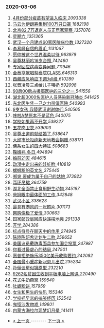 ### 2020-03-06 
1. [ 4月份部分疫苗有望进入临床 ](https://s.weibo.com/weibo?q=4%E6%9C%88%E4%BB%BD%E9%83%A8%E5%88%86%E7%96%AB%E8%8B%97%E6%9C%89%E6%9C%9B%E8%BF%9B%E5%85%A5%E4%B8%B4%E5%BA%8A&Refer=top) *2093338*
1. [ 马云为伊朗筹集到100万只口罩 ](https://s.weibo.com/weibo?q=%23%E9%A9%AC%E4%BA%91%E4%B8%BA%E4%BC%8A%E6%9C%97%E7%AD%B9%E9%9B%86%E5%88%B0100%E4%B8%87%E5%8F%AA%E5%8F%A3%E7%BD%A9%23&Refer=top) *1882198*
1. [ 北京82.7万返京人员正居家观察 ](https://s.weibo.com/weibo?q=%23%E5%8C%97%E4%BA%AC82.7%E4%B8%87%E8%BF%94%E4%BA%AC%E4%BA%BA%E5%91%98%E6%AD%A3%E5%B1%85%E5%AE%B6%E8%A7%82%E5%AF%9F%23&Refer=top) *1357076*
1. [ 星期六 ](https://s.weibo.com/weibo?q=%E6%98%9F%E6%9C%9F%E5%85%AD&Refer=top) *1351365*
1. [ 武汉一个月建成60家医院床位数 ](https://s.weibo.com/weibo?q=%23%E6%AD%A6%E6%B1%89%E4%B8%80%E4%B8%AA%E6%9C%88%E5%BB%BA%E6%88%9060%E5%AE%B6%E5%8C%BB%E9%99%A2%E5%BA%8A%E4%BD%8D%E6%95%B0%23&Refer=top) *1327320*
1. [ 李易峰自信的眉毛 ](https://s.weibo.com/weibo?q=%23%E6%9D%8E%E6%98%93%E5%B3%B0%E8%87%AA%E4%BF%A1%E7%9A%84%E7%9C%89%E6%AF%9B%23&Refer=top) *1131067*
1. [ 愿你被这个世界温柔以待 ](https://s.weibo.com/weibo?q=%23%E6%84%BF%E4%BD%A0%E8%A2%AB%E8%BF%99%E4%B8%AA%E4%B8%96%E7%95%8C%E6%B8%A9%E6%9F%94%E4%BB%A5%E5%BE%85%23&Refer=top) *963979*
1. [ 吴尊林丽吟16岁合照 ](https://s.weibo.com/weibo?q=%23%E5%90%B4%E5%B0%8A%E6%9E%97%E4%B8%BD%E5%90%9F16%E5%B2%81%E5%90%88%E7%85%A7%23&Refer=top) *742490*
1. [ 专家回应病毒变异问题 ](https://s.weibo.com/weibo?q=%23%E4%B8%93%E5%AE%B6%E5%9B%9E%E5%BA%94%E7%97%85%E6%AF%92%E5%8F%98%E5%BC%82%E9%97%AE%E9%A2%98%23&Refer=top) *711946*
1. [ 金泰亨献唱梨泰院CLASS ](https://s.weibo.com/weibo?q=%23%E9%87%91%E6%B3%B0%E4%BA%A8%E7%8C%AE%E5%94%B1%E6%A2%A8%E6%B3%B0%E9%99%A2CLASS%23&Refer=top) *646313*
1. [ 西藏应急响应下调为Ⅱ级 ](https://s.weibo.com/weibo?q=%23%E8%A5%BF%E8%97%8F%E5%BA%94%E6%80%A5%E5%93%8D%E5%BA%94%E4%B8%8B%E8%B0%83%E4%B8%BA%E2%85%A1%E7%BA%A7%23&Refer=top) *610289*
1. [ 张晋凌晨三点给儿子喂奶 ](https://s.weibo.com/weibo?q=%23%E5%BC%A0%E6%99%8B%E5%87%8C%E6%99%A8%E4%B8%89%E7%82%B9%E7%BB%99%E5%84%BF%E5%AD%90%E5%96%82%E5%A5%B6%23&Refer=top) *592098*
1. [ 90后00后占援鄂医护的三分之一 ](https://s.weibo.com/weibo?q=%2390%E5%90%8E00%E5%90%8E%E5%8D%A0%E6%8F%B4%E9%84%82%E5%8C%BB%E6%8A%A4%E7%9A%84%E4%B8%89%E5%88%86%E4%B9%8B%E4%B8%80%23&Refer=top) *541556*
1. [ 湖北超3000名医护人员感染新冠肺炎 ](https://s.weibo.com/weibo?q=%E6%B9%96%E5%8C%97%E8%B6%853000%E5%90%8D%E5%8C%BB%E6%8A%A4%E4%BA%BA%E5%91%98%E6%84%9F%E6%9F%93%E6%96%B0%E5%86%A0%E8%82%BA%E7%82%8E&Refer=top) *541425*
1. [ 东北医生凭一己之力带偏医院 ](https://s.weibo.com/weibo?q=%23%E4%B8%9C%E5%8C%97%E5%8C%BB%E7%94%9F%E5%87%AD%E4%B8%80%E5%B7%B1%E4%B9%8B%E5%8A%9B%E5%B8%A6%E5%81%8F%E5%8C%BB%E9%99%A2%23&Refer=top) *540993*
1. [ 9岁女孩 我替武汉谢谢你们 ](https://s.weibo.com/weibo?q=9%E5%B2%81%E5%A5%B3%E5%AD%A9%20%E6%88%91%E6%9B%BF%E6%AD%A6%E6%B1%89%E8%B0%A2%E8%B0%A2%E4%BD%A0%E4%BB%AC&Refer=top) *540565*
1. [ 哆啦A梦原本不是蓝色 ](https://s.weibo.com/weibo?q=%23%E5%93%86%E5%95%A6A%E6%A2%A6%E5%8E%9F%E6%9C%AC%E4%B8%8D%E6%98%AF%E8%93%9D%E8%89%B2%23&Refer=top) *540075*
1. [ 学校如果再不开学 ](https://s.weibo.com/weibo?q=%23%E5%AD%A6%E6%A0%A1%E5%A6%82%E6%9E%9C%E5%86%8D%E4%B8%8D%E5%BC%80%E5%AD%A6%23&Refer=top) *539227*
1. [ 五花肉卫衣 ](https://s.weibo.com/weibo?q=%23%E4%BA%94%E8%8A%B1%E8%82%89%E5%8D%AB%E8%A1%A3%23&Refer=top) *539003*
1. [ 吴尊出道前就结婚了 ](https://s.weibo.com/weibo?q=%23%E5%90%B4%E5%B0%8A%E5%87%BA%E9%81%93%E5%89%8D%E5%B0%B1%E7%BB%93%E5%A9%9A%E4%BA%86%23&Refer=top) *538647*
1. [ 大邱市长拒绝新天地教会捐赠 ](https://s.weibo.com/weibo?q=%E5%A4%A7%E9%82%B1%E5%B8%82%E9%95%BF%E6%8B%92%E7%BB%9D%E6%96%B0%E5%A4%A9%E5%9C%B0%E6%95%99%E4%BC%9A%E6%8D%90%E8%B5%A0&Refer=top) *538171*
1. [ 佛系女生的四大特征 ](https://s.weibo.com/weibo?q=%23%E4%BD%9B%E7%B3%BB%E5%A5%B3%E7%94%9F%E7%9A%84%E5%9B%9B%E5%A4%A7%E7%89%B9%E5%BE%81%23&Refer=top) *508683*
1. [ 鞠婧祎 冬日 ](https://s.weibo.com/weibo?q=%E9%9E%A0%E5%A9%A7%E7%A5%8E%20%E5%86%AC%E6%97%A5&Refer=top) *494894*
1. [ 婚前21天 ](https://s.weibo.com/weibo?q=%E5%A9%9A%E5%89%8D21%E5%A4%A9&Refer=top) *484615*
1. [ 动漫中走出来的娃娃脸 ](https://s.weibo.com/weibo?q=%23%E5%8A%A8%E6%BC%AB%E4%B8%AD%E8%B5%B0%E5%87%BA%E6%9D%A5%E7%9A%84%E5%A8%83%E5%A8%83%E8%84%B8%23&Refer=top) *410819*
1. [ 螺蛳粉的英文名 ](https://s.weibo.com/weibo?q=%23%E8%9E%BA%E8%9B%B3%E7%B2%89%E7%9A%84%E8%8B%B1%E6%96%87%E5%90%8D%23&Refer=top) *375445*
1. [ 郑爽 要成为属于自己的姑娘 ](https://s.weibo.com/weibo?q=%E9%83%91%E7%88%BD%20%E8%A6%81%E6%88%90%E4%B8%BA%E5%B1%9E%E4%BA%8E%E8%87%AA%E5%B7%B1%E7%9A%84%E5%A7%91%E5%A8%98&Refer=top) *373923*
1. [ 耳环吊裙 ](https://s.weibo.com/weibo?q=%23%E8%80%B3%E7%8E%AF%E5%90%8A%E8%A3%99%23&Refer=top) *364759*
1. [ 湖北全面禁止食用野生动物 ](https://s.weibo.com/weibo?q=%23%E6%B9%96%E5%8C%97%E5%85%A8%E9%9D%A2%E7%A6%81%E6%AD%A2%E9%A3%9F%E7%94%A8%E9%87%8E%E7%94%9F%E5%8A%A8%E7%89%A9%23&Refer=top) *345167*
1. [ 爸妈眼中最体面的工作 ](https://s.weibo.com/weibo?q=%23%E7%88%B8%E5%A6%88%E7%9C%BC%E4%B8%AD%E6%9C%80%E4%BD%93%E9%9D%A2%E7%9A%84%E5%B7%A5%E4%BD%9C%23&Refer=top) *342848*
1. [ 武汉小区 ](https://s.weibo.com/weibo?q=%E6%AD%A6%E6%B1%89%E5%B0%8F%E5%8C%BA&Refer=top) *338623*
1. [ 最具有港风的一张照片 ](https://s.weibo.com/weibo?q=%23%E6%9C%80%E5%85%B7%E6%9C%89%E6%B8%AF%E9%A3%8E%E7%9A%84%E4%B8%80%E5%BC%A0%E7%85%A7%E7%89%87%23&Refer=top) *301173*
1. [ 网购像极了爱情 ](https://s.weibo.com/weibo?q=%23%E7%BD%91%E8%B4%AD%E5%83%8F%E6%9E%81%E4%BA%86%E7%88%B1%E6%83%85%23&Refer=top) *300663*
1. [ 国家邮政局回应快递摆地摊 ](https://s.weibo.com/weibo?q=%23%E5%9B%BD%E5%AE%B6%E9%82%AE%E6%94%BF%E5%B1%80%E5%9B%9E%E5%BA%94%E5%BF%AB%E9%80%92%E6%91%86%E5%9C%B0%E6%91%8A%23&Refer=top) *291338*
1. [ 开学 ](https://s.weibo.com/weibo?q=%E5%BC%80%E5%AD%A6&Refer=top) *284386*
1. [ 标点符号在聊天中的作用 ](https://s.weibo.com/weibo?q=%23%E6%A0%87%E7%82%B9%E7%AC%A6%E5%8F%B7%E5%9C%A8%E8%81%8A%E5%A4%A9%E4%B8%AD%E7%9A%84%E4%BD%9C%E7%94%A8%23&Refer=top) *274945*
1. [ 陈晓陈妍希计划生二胎 ](https://s.weibo.com/weibo?q=%23%E9%99%88%E6%99%93%E9%99%88%E5%A6%8D%E5%B8%8C%E8%AE%A1%E5%88%92%E7%94%9F%E4%BA%8C%E8%83%8E%23&Refer=top) *259652*
1. [ 美国议员戴防毒面具参加国会投票 ](https://s.weibo.com/weibo?q=%23%E7%BE%8E%E5%9B%BD%E8%AE%AE%E5%91%98%E6%88%B4%E9%98%B2%E6%AF%92%E9%9D%A2%E5%85%B7%E5%8F%82%E5%8A%A0%E5%9B%BD%E4%BC%9A%E6%8A%95%E7%A5%A8%23&Refer=top) *247987*
1. [ 你看过最虐心的结局 ](https://s.weibo.com/weibo?q=%23%E4%BD%A0%E7%9C%8B%E8%BF%87%E6%9C%80%E8%99%90%E5%BF%83%E7%9A%84%E7%BB%93%E5%B1%80%23&Refer=top) *247501*
1. [ 惠普拒绝施乐350亿美元收购要约 ](https://s.weibo.com/weibo?q=%E6%83%A0%E6%99%AE%E6%8B%92%E7%BB%9D%E6%96%BD%E4%B9%90350%E4%BA%BF%E7%BE%8E%E5%85%83%E6%94%B6%E8%B4%AD%E8%A6%81%E7%BA%A6&Refer=top) *242082*
1. [ 全国最小重症新冠患儿出院 ](https://s.weibo.com/weibo?q=%E5%85%A8%E5%9B%BD%E6%9C%80%E5%B0%8F%E9%87%8D%E7%97%87%E6%96%B0%E5%86%A0%E6%82%A3%E5%84%BF%E5%87%BA%E9%99%A2&Refer=top) *235234*
1. [ 孙俪谈房似锦原型 ](https://s.weibo.com/weibo?q=%23%E5%AD%99%E4%BF%AA%E8%B0%88%E6%88%BF%E4%BC%BC%E9%94%A6%E5%8E%9F%E5%9E%8B%23&Refer=top) *232210*
1. [ 9262名贫困生收到平板电脑上网课 ](https://s.weibo.com/weibo?q=%239262%E5%90%8D%E8%B4%AB%E5%9B%B0%E7%94%9F%E6%94%B6%E5%88%B0%E5%B9%B3%E6%9D%BF%E7%94%B5%E8%84%91%E4%B8%8A%E7%BD%91%E8%AF%BE%23&Refer=top) *220490*
1. [ 花式牛奶燕窝 ](https://s.weibo.com/weibo?q=%E8%8A%B1%E5%BC%8F%E7%89%9B%E5%A5%B6%E7%87%95%E7%AA%9D&Refer=top) *159640*
1. [ 牡蛎粉饼 ](https://s.weibo.com/weibo?q=%23%E7%89%A1%E8%9B%8E%E7%B2%89%E9%A5%BC%23&Refer=top) *157959*
1. [ 女生和男生的快乐 ](https://s.weibo.com/weibo?q=%E5%A5%B3%E7%94%9F%E5%92%8C%E7%94%B7%E7%94%9F%E7%9A%84%E5%BF%AB%E4%B9%90&Refer=top) *155346*
1. [ 学校抓早恋的搞笑经历 ](https://s.weibo.com/weibo?q=%23%E5%AD%A6%E6%A0%A1%E6%8A%93%E6%97%A9%E6%81%8B%E7%9A%84%E6%90%9E%E7%AC%91%E7%BB%8F%E5%8E%86%23&Refer=top) *153542*
1. [ 鬼怪沙发吻戏 ](https://s.weibo.com/weibo?q=%23%E9%AC%BC%E6%80%AA%E6%B2%99%E5%8F%91%E5%90%BB%E6%88%8F%23&Refer=top) *149801*
1. [ 内蒙古海拉尔现梦幻月晕 ](https://s.weibo.com/weibo?q=%23%E5%86%85%E8%92%99%E5%8F%A4%E6%B5%B7%E6%8B%89%E5%B0%94%E7%8E%B0%E6%A2%A6%E5%B9%BB%E6%9C%88%E6%99%95%23&Refer=top) *141411* 

- [ < 上一页 ](https://github.com/able8/weibo-hot-record/blob/master/2020-03-05.md) -------- [ 下一页 > ](https://github.com/able8/weibo-hot-record/blob/master/2020-03-07.md)